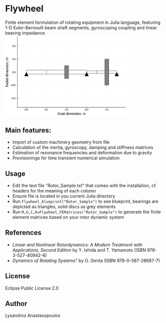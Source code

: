 # Flywheel
Finite element formulation of rotating equipment in Julia language, featuring 1-D  Euler-Bernoulli beam shaft segments, gyroscoping coupling and linear bearing impedance.\
<img src= "pictures/SampleBlue.PNG"  width="400">

## Main features:
* Import of custom machinery geometry from file
* Calculation of the inertia, gyroscopy, damping and stiffness matrices
* Estimation of resonance frequencies and deformation due to gravity
* Provisionings for time transient numerical simulation

## Usage
* Edit the text file "Rotor_Sample.txt" that comes with the installation, cf. headers for the meaning of each column
* Ensure file is located in you current Julia directory
* Run `Flywheel_blueprint("Rotor_Sample")` to see blueprint, bearings are depicted as triangles, solid discs as grey elements
* Run `M,G,C,K=Flywheel_FEMatrices("Rotor_Sample")` to generate the finite element matrices based on your rotor dynamic system

## References
* *Linear and Nonlinear Rotordynamics: A Modern Treatment with Applications, Second Edition* by Y. Ishida and T. Yamamoto (ISBN 978-3-527-40942-6)
* *Dynamics of Rotating Systems*" by G. Genta (ISBN 978-0-387-28687-7)

## License
Eclipse Public License 2.0

## Author
Lysandros Anastasopoulos
